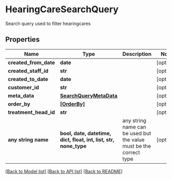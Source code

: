 # HearingCareSearchQuery

Search query used to filter hearingcares

## Properties
Name | Type | Description | Notes
------------ | ------------- | ------------- | -------------
**created_from_date** | **date** |  | [optional] 
**created_staff_id** | **str** |  | [optional] 
**created_to_date** | **date** |  | [optional] 
**customer_id** | **str** |  | [optional] 
**meta_data** | [**SearchQueryMetaData**](SearchQueryMetaData.md) |  | [optional] 
**order_by** | [**[OrderBy]**](OrderBy.md) |  | [optional] 
**treatment_head_id** | **str** |  | [optional] 
**any string name** | **bool, date, datetime, dict, float, int, list, str, none_type** | any string name can be used but the value must be the correct type | [optional]

[[Back to Model list]](../README.md#documentation-for-models) [[Back to API list]](../README.md#documentation-for-api-endpoints) [[Back to README]](../README.md)


